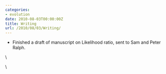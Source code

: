 ```yaml
---
categories:
- evolution
date: 2010-08-03T00:00:00Z
title: Writing
url: /2010/08/03/Writing/
---
```


-   Finished a draft of manuscript on Likelihood ratio, sent to Sam and
    Peter Ralph.

\

\

